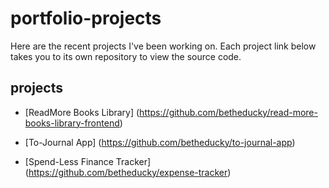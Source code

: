 # portfolio-projects
Here are the recent projects I've been working on. Each project link below takes you to its own repository to view the source code.

## projects

- [ReadMore Books Library] (https://github.com/betheducky/read-more-books-library-frontend)

- [To-Journal App] (https://github.com/betheducky/to-journal-app)

- [Spend-Less Finance Tracker] (https://github.com/betheducky/expense-tracker)
